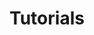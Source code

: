 ---
title: Tutorials
layout: collection
permalink: /tutorials/
collection: tutorials
entries_layout: grid
classes: wide
---